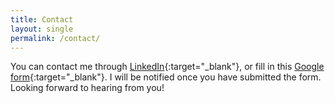 ```yaml
---
title: Contact
layout: single
permalink: /contact/
---
```


You can contact me through [LinkedIn](https://www.linkedin.com/in/jeqcho/){:target="_blank"}, or fill in this [Google form](http://chojeq.com/contact){:target="_blank"}. I will be notified once you have submitted the form. Looking forward to hearing from you!